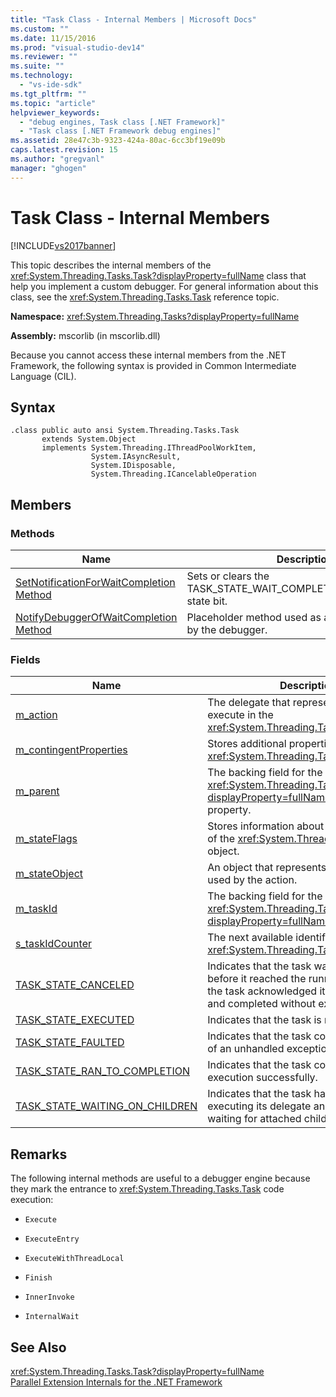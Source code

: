 ```yaml
---
title: "Task Class - Internal Members | Microsoft Docs"
ms.custom: ""
ms.date: 11/15/2016
ms.prod: "visual-studio-dev14"
ms.reviewer: ""
ms.suite: ""
ms.technology: 
  - "vs-ide-sdk"
ms.tgt_pltfrm: ""
ms.topic: "article"
helpviewer_keywords: 
  - "debug engines, Task class [.NET Framework]"
  - "Task class [.NET Framework debug engines]"
ms.assetid: 28e47c3b-9323-424a-80ac-6cc3bf19e09b
caps.latest.revision: 15
ms.author: "gregvanl"
manager: "ghogen"
---
```

# Task Class - Internal Members
[!INCLUDE[vs2017banner](../../includes/vs2017banner.md)]

This topic describes the internal members of the <xref:System.Threading.Tasks.Task?displayProperty=fullName> class that help you implement a custom debugger. For general information about this class, see the <xref:System.Threading.Tasks.Task> reference topic.  
  
 **Namespace:** <xref:System.Threading.Tasks?displayProperty=fullName>  
  
 **Assembly:** mscorlib (in mscorlib.dll)  
  
 Because you cannot access these internal members from the .NET Framework, the following syntax is provided in Common Intermediate Language (CIL).  
  
## Syntax  
  
```  
.class public auto ansi System.Threading.Tasks.Task  
       extends System.Object  
       implements System.Threading.IThreadPoolWorkItem,  
                  System.IAsyncResult,  
                  System.IDisposable,  
                  System.Threading.ICancelableOperation  
```  
  
## Members  
  
### Methods  
  
|Name|Description|  
|----------|-----------------|  
|[SetNotificationForWaitCompletion Method](../../extensibility/debugger/setnotificationforwaitcompletion-method.md)|Sets or clears the TASK_STATE_WAIT_COMPLETION_NOTIFICATION state bit.|  
|[NotifyDebuggerOfWaitCompletion Method](../../extensibility/debugger/notifydebuggerofwaitcompletion-method.md)|Placeholder method used as a breakpoint target by the debugger.|  
  
### Fields  
  
|Name|Description|  
|----------|-----------------|  
|[m_action](../../extensibility/debugger/m-action-field.md)|The delegate that represents the code to execute in the <xref:System.Threading.Tasks.Task> object.|  
|[m_contingentProperties](../../extensibility/debugger/m-contingentproperties-field.md)|Stores additional properties of the <xref:System.Threading.Tasks.Task> object.|  
|[m_parent](../../extensibility/debugger/m-parent-field.md)|The backing field for the <xref:System.Threading.Tasks.Task?displayProperty=fullName> parent property.|  
|[m_stateFlags](../../extensibility/debugger/m-stateflags-field.md)|Stores information about the current state of the <xref:System.Threading.Tasks.Task> object.|  
|[m_stateObject](../../extensibility/debugger/m-stateobject-field.md)|An object that represents data that will be used by the action.|  
|[m_taskId](../../extensibility/debugger/m-taskid-field.md)|The backing field for the <xref:System.Threading.Tasks.Task.Id%2A?displayProperty=fullName> property.|  
|[s_taskIdCounter](../../extensibility/debugger/s-taskidcounter-field.md)|The next available identifier for a <xref:System.Threading.Tasks.Task> object.|  
|[TASK_STATE_CANCELED](../../extensibility/debugger/task-state-canceled-field.md)|Indicates that the task was canceled before it reached the running state, or that the task acknowledged its cancellation and completed without exception.|  
|[TASK_STATE_EXECUTED](../../extensibility/debugger/task-state-executed-field.md)|Indicates that the task is running.|  
|[TASK_STATE_FAULTED](../../extensibility/debugger/task-state-faulted-field.md)|Indicates that the task completed because of an unhandled exception.|  
|[TASK_STATE_RAN_TO_COMPLETION](../../extensibility/debugger/task-state-ran-to-completion-field.md)|Indicates that the task completed execution successfully.|  
|[TASK_STATE_WAITING_ON_CHILDREN](../../extensibility/debugger/task-state-waiting-on-children-field.md)|Indicates that the task has finished executing its delegate and is implicitly waiting for attached child tasks to finish.|  
  
## Remarks  
 The following internal methods are useful to a debugger engine because they mark the entrance to <xref:System.Threading.Tasks.Task> code execution:  
  
-   `Execute`  
  
-   `ExecuteEntry`  
  
-   `ExecuteWithThreadLocal`  
  
-   `Finish`  
  
-   `InnerInvoke`  
  
-   `InternalWait`  
  
## See Also  
 <xref:System.Threading.Tasks.Task?displayProperty=fullName>   
 [Parallel Extension Internals for the .NET Framework](../../extensibility/debugger/parallel-extension-internals-for-the-dotnet-framework.md)

